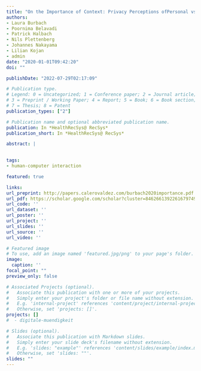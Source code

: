 ```yaml
---
title: "On the Importance of Context: Privacy Perceptions ofPersonal vs. Health Data in Health Recommender Systems."
authors:
- Laura Burbach
- Poornima Belavadi
- Patrick Halbach
- Nils Plettenberg
- Johannes Nakayama
- Lilian Kojan
- admin
date: "2020-01-01T09:42:20"
doi: ""

publishDate: "2022-07-29T02:17:09"

# Publication type.
# Legend: 0 = Uncategorized; 1 = Conference paper; 2 = Journal article;
# 3 = Preprint / Working Paper; 4 = Report; 5 = Book; 6 = Book section;
# 7 = Thesis; 8 = Patent
publication_types: ["2"]

# Publication name and optional abbreviated publication name.
publication: In *HealthRecSys@ RecSys*
publication_short: In *HealthRecSys@ RecSys*

abstract: |
  

tags:
- human-computer interaction

featured: true

links:
url_preprint: http://papers.calerovaldez.com/burbach2020importance.pdf
url_pdf: https://scholar.google.com/scholar?cluster=8462661392261679749&hl=en&oi=scholarr
url_code: ''
url_dataset: ''
url_poster: ''
url_project: ''
url_slides: ''
url_source: ''
url_video: ''

# Featured image
# To use, add an image named 'featured.jpg/png' to your page's folder.
image:
  caption: ''
focal_point: ""
preview_only: false

# Associated Projects (optional).
#   Associate this publication with one or more of your projects.
#   Simply enter your project's folder or file name without extension.
#   E.g. 'internal-project' references 'content/project/internal-project/index.md'.
#   Otherwise, set 'projects: []'.
projects: []
#  - digitale-muendigkeit

# Slides (optional).
#   Associate this publication with Markdown slides.
#   Simply enter your slide deck's filename without extension.
#   E.g. 'slides: "example"' references 'content/slides/example/index.md'.
#   Otherwise, set 'slides: ""'.
slides: ""
---
```


